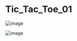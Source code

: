 # Tic_Tac_Toe_01
![image](https://github.com/user-attachments/assets/82f46cc9-d3e4-4336-ad08-f3dc76fc6a65)

![image](https://github.com/user-attachments/assets/4299cd8b-feba-4a09-b27e-78060167ec5f)
